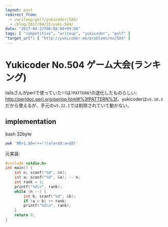 ```yaml
---
layout: post
redirect_from:
  - /writeup/golf/yukicoder/504/
  - /blog/2017/04/22/yuki-504/
date: "2017-04-22T00:08:06+09:00"
tags: [ "competitive", "writeup", "yukicoder", "golf" ]
"target_url": [ "http://yukicoder.me/problems/no/504" ]
---
```


# Yukicoder No.504 ゲーム大会(ランキング)

tailsさんがperlで使っていた`??`は`?PATTERN?`の退化したものらしい: <http://perldoc.perl.org/perlop.html#%3fPATTERN%3f>。yukicoderは`v5.16.3`だから使えるが、手元の`v5.22.1`では削除されていて動かない。

## implementation

bash $32$byte

``` sh
awk 'NR>1,$0=r+=!!(a?a<$0:a=$0)'
```

元実装:

``` c
#include <stdio.h>
int main() {
    int n; scanf("%d", &n);
    int a; scanf("%d", &a); -- n;
    int rank = 1;
    printf("%d\n", rank);
    while (n --) {
        int b; scanf("%d", &b);
        if (a < b) ++ rank;
        printf("%d\n", rank);
    }
    return 0;
}
```
